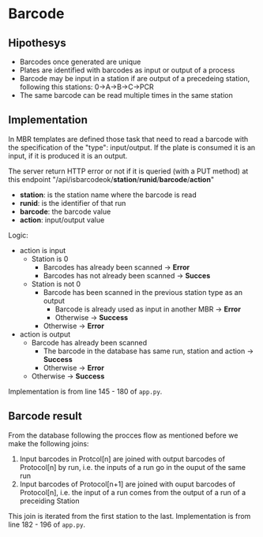 # Barcode

## Hipothesys
* Barcodes once generated are unique
* Plates are identified with barcodes as input or output of a process
* Barcode may be input in a station if are output of a precedeing station, following this stations: 0->A->B->C->PCR
* The same barcode can be read multiple times in the same station

## Implementation
In MBR templates are defined those task that need to read a barcode with the specification of the "type": input/output. If the plate is consumed it is an input, if it is produced it is an output.

The server return HTTP error or not if it is queried (with a PUT method) at this endpoint "/api/isbarcodeok/**station**/**runid**/**barcode**/**action**"
- **station**: is the station name where the barcode is read
- **runid**: is the identifier of that run
- **barcode**: the barcode value
- **action**: input/output value

Logic:

* action is input
  * Station is 0
    * Barcodes has already been scanned -> **Error**
    * Barcodes has not already been scanned -> **Succes**
  * Station is not 0
    * Barcode has been scanned in the previous station type as an output
      * Barcode is already used as input in another MBR -> **Error**
      * Otherwise -> **Success**
    * Otherwise -> **Error**
* action is output
  * Barcode has already been scanned
    * The barcode in the database has same run, station and action -> **Success**
    * Otherwise -> **Error**
  * Otherwise -> **Success**

Implementation is from line 145 - 180 of `app.py`.

## Barcode result

From the database following the procces flow as mentioned before we make the following joins:

1. Input barcodes in Protcol[n] are joined with output barcodes of Protocol[n] by run, i.e. the inputs of a run go in the ouput of the same run
2. Input barcodes of Protocol[n+1] are joined with ouput barcodes of Protocol[n], i.e. the input of a run comes from the output of a run of a preceiding Station

This join is iterated from the first station to the last.
Implementation is from line 182 - 196 of `app.py`.


